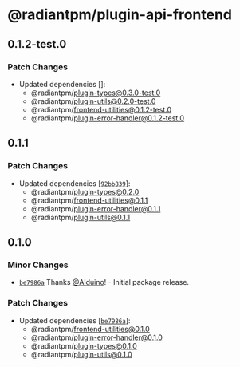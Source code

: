 # @radiantpm/plugin-api-frontend

## 0.1.2-test.0

### Patch Changes

-   Updated dependencies []:
    -   @radiantpm/plugin-types@0.3.0-test.0
    -   @radiantpm/plugin-utils@0.2.0-test.0
    -   @radiantpm/frontend-utilities@0.1.2-test.0
    -   @radiantpm/plugin-error-handler@0.1.2-test.0

## 0.1.1

### Patch Changes

-   Updated dependencies [[`92bb839`](https://github.com/RadiantPM/RadiantPM/commit/92bb839607e731207231fa999cbcc564c308e23b)]:
    -   @radiantpm/plugin-types@0.2.0
    -   @radiantpm/frontend-utilities@0.1.1
    -   @radiantpm/plugin-error-handler@0.1.1
    -   @radiantpm/plugin-utils@0.1.1

## 0.1.0

### Minor Changes

-   [`be7986a`](https://github.com/RadiantGuild/Apps.RadiantPM/commit/be7986a62980476e650169f8ec49445ff1943d89) Thanks [@Alduino](https://github.com/Alduino)! - Initial package release.

### Patch Changes

-   Updated dependencies [[`be7986a`](https://github.com/RadiantGuild/Apps.RadiantPM/commit/be7986a62980476e650169f8ec49445ff1943d89)]:
    -   @radiantpm/frontend-utilities@0.1.0
    -   @radiantpm/plugin-error-handler@0.1.0
    -   @radiantpm/plugin-types@0.1.0
    -   @radiantpm/plugin-utils@0.1.0
